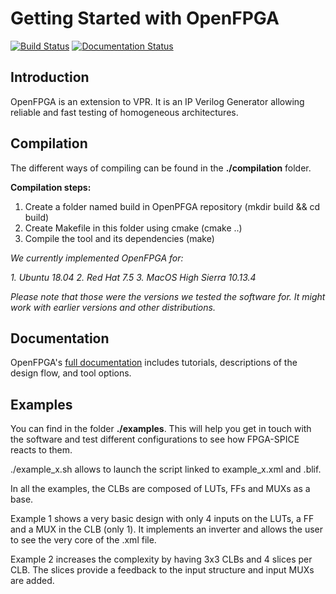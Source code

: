 # Getting Started with OpenFPGA

[![Build Status](https://travis-ci.org/LNIS-Projects/OpenFPGA.svg?branch=master)](https://travis-ci.org/LNIS-Projects/OpenFPGA)
[![Documentation Status](https://readthedocs.org/projects/openfpga/badge/?version=master)](https://openfpga.readthedocs.io/en/master/?badge=master)

## Introduction

OpenFPGA is an extension to VPR. It is an IP Verilog Generator allowing reliable and fast testing of homogeneous architectures.

## Compilation

The different ways of compiling can be found in the **./compilation** folder.

**Compilation steps:**
1. Create a folder named build in OpenPFGA repository (mkdir build && cd build)
2. Create Makefile in this folder using cmake (cmake ..)
3. Compile the tool and its dependencies (make)

*We currently implemented OpenFPGA for:*

*1. Ubuntu 18.04*
*2. Red Hat 7.5*
*3. MacOS High Sierra 10.13.4*

*Please note that those were the versions we tested the software for. It might work with earlier versions and other distributions.*

## Documentation
OpenFPGA's [full documentation](https://openfpga.readthedocs.io/en/master/) includes tutorials, descriptions of the design flow, and tool options.

## Examples

You can find in the folder **./examples**. This will help you get in touch with the software and test different configurations to see how FPGA-SPICE reacts to them. 

./example_x.sh allows to launch the script linked to example_x.xml and .blif.

In all the examples, the CLBs are composed of LUTs, FFs and MUXs as a base. 

Example 1 shows a very basic design with only 4 inputs on the LUTs, a FF and a MUX in the CLB (only 1). It implements an inverter and allows the user to see the very core of the .xml file.

Example 2 increases the complexity by having 3x3 CLBs and 4 slices per CLB. The slices provide a feedback to the input structure and input MUXs are added.




